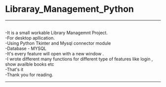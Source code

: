 # Libraray_Management_Python
<hr>
<br>
-It is a small workable Library Managemnt Project.
<br>
-For desktop apllication.
<br>
-Using Python Tkinter and Mysql connector module
<br>
-Database - MYSQL
<br>
-It's every feature will open with a new window .
<br>
-I wrote different many functions for different type of features like login , show availble books etc
<br>
-That's it 
<br>
-Thank you for reading.
<hr>

